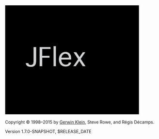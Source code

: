 <!-- TODO: add HTML/CSS formatting -->

![](jflex-black.png)

Copyright © 1998–2015 by 
[Gerwin Klein](http://www.doclsf.de), Steve Rowe, and Régis Décamps.

Version 1.7.0-SNAPSHOT, $RELEASE_DATE
